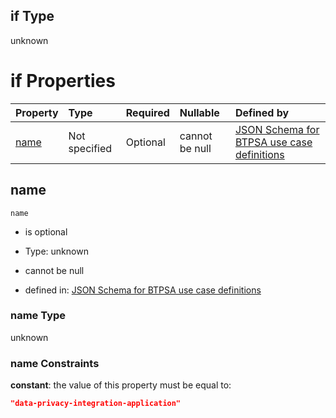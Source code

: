 ## if Type

unknown

# if Properties

| Property      | Type          | Required | Nullable       | Defined by                                                                                                                                                                                                        |
| :------------ | :------------ | :------- | :------------- | :---------------------------------------------------------------------------------------------------------------------------------------------------------------------------------------------------------------- |
| [name](#name) | Not specified | Optional | cannot be null | [JSON Schema for BTPSA use case definitions](btpsa-usecase-properties-services-items-allof-2-then-allof-15-if-properties-name.md "undefined#/properties/services/items/allOf/2/then/allOf/15/if/properties/name") |

## name



`name`

*   is optional

*   Type: unknown

*   cannot be null

*   defined in: [JSON Schema for BTPSA use case definitions](btpsa-usecase-properties-services-items-allof-2-then-allof-15-if-properties-name.md "undefined#/properties/services/items/allOf/2/then/allOf/15/if/properties/name")

### name Type

unknown

### name Constraints

**constant**: the value of this property must be equal to:

```json
"data-privacy-integration-application"
```
